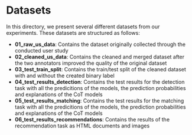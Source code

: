 # Datasets

In this directory, we present several different datasets from our experiments. These datasets are structured as follows:

- **01_raw_us_data**: Contains the dataset originally collected through the conducted user study
- **02_cleaned_us_data**: Contains the cleaned and merged dataset after the two annotators improved the quality of the original dataset
- **03_test_train_split**: Contains the train/test split of the cleaned dataset with and without the created binary label
- **04_test_results_detection**: Contains the test results for the detection task with all the predicitions of the models, the prediction probabilities and explanations of the CoT models
- **05_test_results_matching**: Contains the test results for the matching task with all the predicitions of the models, the prediction probabilities and explanations of the CoT models
- **06_test_results_recommendations**: Contains the results of the recommendation task as HTML documents and images
